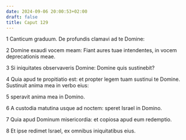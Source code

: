 ```yaml
---
date: 2024-09-06 20:00:53+02:00
draft: false
title: Caput 129
---
```





1 Canticum graduum. De profundis clamavi ad te Domine:

2 Domine exaudi vocem meam: Fiant aures tuae intendentes, in vocem deprecationis meae.

3 Si iniquitates observaveris Domine: Domine quis sustinebit?

4 Quia apud te propitiatio est: et propter legem tuam sustinui te Domine. Sustinuit anima mea in verbo eius:

5 speravit anima mea in Domino.

6 A custodia matutina usque ad noctem: speret Israel in Domino.

7 Quia apud Dominum misericordia: et copiosa apud eum redemptio.

8 Et ipse redimet Israel, ex omnibus iniquitatibus eius.

